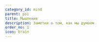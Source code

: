 ```yaml
---
category_id: mind
parent: psi
title: Мышление
description: Заметки о том, как мы думаем
order_no: 1
icon: brain
---
```

